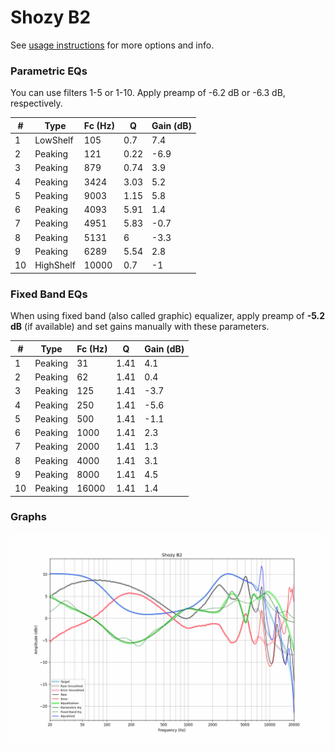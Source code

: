 # Shozy B2
See [usage instructions](https://github.com/jaakkopasanen/AutoEq#usage) for more options and info.

### Parametric EQs
You can use filters 1-5 or 1-10. Apply preamp of -6.2 dB or -6.3 dB, respectively.

|   # | Type      |   Fc (Hz) |    Q |   Gain (dB) |
|-----|-----------|-----------|------|-------------|
|   1 | LowShelf  |       105 | 0.7  |         7.4 |
|   2 | Peaking   |       121 | 0.22 |        -6.9 |
|   3 | Peaking   |       879 | 0.74 |         3.9 |
|   4 | Peaking   |      3424 | 3.03 |         5.2 |
|   5 | Peaking   |      9003 | 1.15 |         5.8 |
|   6 | Peaking   |      4093 | 5.91 |         1.4 |
|   7 | Peaking   |      4951 | 5.83 |        -0.7 |
|   8 | Peaking   |      5131 | 6    |        -3.3 |
|   9 | Peaking   |      6289 | 5.54 |         2.8 |
|  10 | HighShelf |     10000 | 0.7  |        -1   |

### Fixed Band EQs
When using fixed band (also called graphic) equalizer, apply preamp of **-5.2 dB** (if available) and set gains manually with these parameters.

|   # | Type    |   Fc (Hz) |    Q |   Gain (dB) |
|-----|---------|-----------|------|-------------|
|   1 | Peaking |        31 | 1.41 |         4.1 |
|   2 | Peaking |        62 | 1.41 |         0.4 |
|   3 | Peaking |       125 | 1.41 |        -3.7 |
|   4 | Peaking |       250 | 1.41 |        -5.6 |
|   5 | Peaking |       500 | 1.41 |        -1.1 |
|   6 | Peaking |      1000 | 1.41 |         2.3 |
|   7 | Peaking |      2000 | 1.41 |         1.3 |
|   8 | Peaking |      4000 | 1.41 |         3.1 |
|   9 | Peaking |      8000 | 1.41 |         4.5 |
|  10 | Peaking |     16000 | 1.41 |         1.4 |

### Graphs
![](./Shozy%20B2.png)
